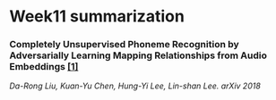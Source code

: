 # Week11 summarization
### Completely Unsupervised Phoneme Recognition by Adversarially Learning Mapping Relationships from Audio Embeddings [[1]](https://arxiv.org/pdf/1804.00316.pdf)
*Da-Rong Liu, Kuan-Yu Chen, Hung-Yi Lee, Lin-shan Lee. arXiv 2018*
